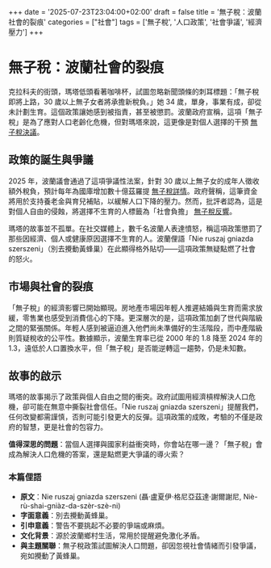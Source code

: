 +++
date = '2025-07-23T23:04:00+02:00'
draft = false
title = '無子稅：波蘭社會的裂痕'
categories = ["社會"]
tags = ['無子稅', '人口政策', '社會爭議', '經濟壓力']
+++

# 無子稅：波蘭社會的裂痕

克拉科夫的街頭，瑪塔低頭看著咖啡杯，試圖忽略新聞頭條的刺耳標題：「無子稅即將上路，30 歲以上無子女者將承擔新稅負。」她 34 歲，單身，事業有成，卻從未計劃生育。這個政策讓她感到被指責，甚至被懲罰。波蘭政府宣稱，這項「無子稅」是為了應對人口老齡化危機，但對瑪塔來說，這更像是對個人選擇的干預 [無子稅決議](https://www.biznesinfo.pl/wyzsze-podatki-dla-bezdzietnych-po-30-stce-jest-decyzja-w-sprawie-bykowego-w-polsce-jc-wem-220725)。

## 政策的誕生與爭議

2025 年，波蘭議會通過了這項爭議性法案，針對 30 歲以上無子女的成年人徵收額外稅負，預計每年為國庫增加數十億茲羅提 [無子稅詳情](https://forsal.pl/gospodarka/aktualnosci/artykuly/9846566,juz-postanowione-bedzie-podatkowe-trzesienie-ziemi-dla-bezdzietnych-i.html)。政府聲稱，這筆資金將用於支持養老金與育兒補貼，以緩解人口下降的壓力。然而，批評者認為，這是對個人自由的侵蝕，將選擇不生育的人標籤為「社會負擔」 [無子稅反響](https://businessinsider.com.pl/wiadomosci/bykowe-w-sejmie-poslowie-zadecydowali-o-podatku-dla-bezdzietnych/2c779pm)。

瑪塔的故事並不孤單。在社交媒體上，數千名波蘭人表達憤怒，稱這項政策懲罰了那些因經濟、個人或健康原因選擇不生育的人。波蘭俚語「Nie ruszaj gniazda szerszeni」（別去攪動黃蜂巢）在此顯得格外貼切——這項政策無疑點燃了社會的怒火。

## 市場與社會的裂痕

「無子稅」的經濟影響已開始顯現。房地產市場因年輕人推遲結婚與生育而需求放緩，零售業也感受到消費信心的下降。更深層次的是，這項政策加劇了世代與階級之間的緊張關係。年輕人感到被逼迫進入他們尚未準備好的生活階段，而中產階級則質疑稅收的公平性。數據顯示，波蘭生育率已從 2000 年的 1.8 降至 2024 年的 1.3，遠低於人口置換水平，但「無子稅」是否能逆轉這一趨勢，仍是未知數。

## 故事的啟示

瑪塔的故事揭示了政策與個人自由之間的衝突。政府試圖用經濟槓桿解決人口危機，卻可能在無意中撕裂社會信任。「Nie ruszaj gniazda szerszeni」提醒我們，任何改變都需謹慎，否則可能引發更大的反彈。這項政策的成敗，考驗的不僅是政府的智慧，更是社會的包容力。

**值得深思的問題**：當個人選擇與國家利益衝突時，你會站在哪一邊？「無子稅」會成為解決人口危機的答案，還是點燃更大爭議的導火索？

### 本篇俚語

- **原文**：Nie ruszaj gniazda szerszeni (聶·盧夏伊·格尼亞茲達·謝爾謝尼, Niè-rù-shai-gniàz-da-szèr-szè-ni)
- **字面意義**：別去攪動黃蜂巢。
- **引申意義**：警告不要挑起不必要的爭端或麻煩。
- **文化背景**：源於波蘭鄉村生活，常用於提醒避免激化矛盾。
- **與主題關聯**：無子稅政策試圖解決人口問題，卻因忽視社會情緒而引發爭議，宛如攪動了黃蜂巢。